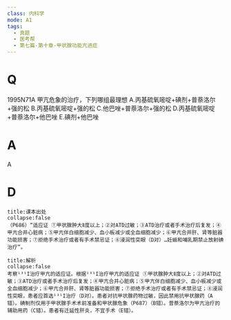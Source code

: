 ```yaml
---
class: 内科学
mode: A1
tags:
  - 真题
  - 医考帮
  - 第七篇-第十章-甲状腺功能亢进症
---
```


# Q
1995N71A 甲亢危象的治疗，下列哪组最理想
A.丙基硫氧嘧啶+碘剂+普萘洛尔+强的松
B.丙基硫氧嘧啶+强的松
C.他巴唑+普萘洛尔+强的松
D.丙基硫氧嘧啶+普萘洛尔+他巴唑
E.碘剂+他巴唑

# A
A
# D
```ad-note
title:课本出处
collapse:false
（P686）“适应证 ①甲状腺肿大Ⅱ度以上；②对ATD过敏；③ATD治疗或者手术治疗后复发；④甲亢合并心脏病；⑤甲亢伴白细胞减少、血小板减少或全血细胞减少；⑥甲亢合并肝、肾等脏器功能损害；⑦拒绝手术治疗或者有手术禁忌证；⑧浸润性突眼（D对）…妊娠和哺乳期禁止放射碘治疗”。
```

```ad-summary
title:解析
collapse:false
考察¹³¹I治疗甲亢的适应证。根据¹³¹I治疗甲亢的适应证 ①甲状腺肿大Ⅱ度以上；②对ATD过敏；③ATD治疗或者手术治疗后复发；④甲亢合并心脏病；⑤甲亢伴白细胞减少、血小板减少或全血细胞减少；⑥甲亢合并肝、肾等脏器功能损害；⑦拒绝手术治疗或者有手术禁忌证；⑧浸润性突眼，患者应首选¹³¹I治疗（D对）。患者对抗甲状腺药物过敏，因此禁用抗甲状腺药（A错）。碘制剂仅用于甲状腺手术术前准备和甲状腺危象（P687）（B错）。普萘洛尔为甲亢治疗的辅助用药（C错）。患者有迁延性肝炎，不宜手术（E错）。
```

